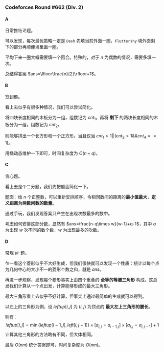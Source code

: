 ### Codeforces Round #662 (Div. 2)

#### A

日常推结论题。

可以发现，每次最优策略一定是 $\texttt{Dash}$ 先填当前外面一圈，$\texttt{Fluttershy}$ 填外面剩下的部分再顺便填里面一圈。

平均下来一圈大概需要填一个回合。特殊的，对于 $n$ 为偶数的情况，需要多填一次。

总结得答案 $ans=\lfloor\frac{n}{2}\rfloor+1$。

#### B

签到题。

看上去似乎有很多种情况，我们可以尝试简化。

将四块长度相同的木板分为一组，组数记为 $cnt_1$。再将 **剩下** 的两块长度相同的木板分为一组，组数记为 $cnt_2$。

则能够拼出一个长方形和一个正方形，当且仅当 $cnt_1>1||(cnt_2>1\&\&cnt_4==1)$。

用桶动态维护一下即可，时间复杂度为 $O(n+q)$。

#### C

贪心题。

看上去是个二分题，我们先把题面简化一下。

题面：给 $n$ 个正整数，可以重新安排顺序，令相同数间的距离的**最小值最大**，**定义距离为两数间数的数量**。

通过手玩，我们发现答案只产生在出现次数最多的数中。

考虑如何安排这部分数，显然有 $ans=\frac{n-q\times w}{w-1}+q-1$，其中 $q$ 为出现 $w$ 次不同的数个数，$w$ 为出现最多的次数。

#### D

常规 $\texttt{DP}$ 题。

乍一看这个菱形似乎不大好生成，但我们很快就可以发现一个性质：统计以每个点为几何中心的大小不一的菱形个数之和，就是 $ans$。

再进一步观察，发现每个菱形事实上由四个重叠的 **全等的等腰三角形** 构成。这启发我们计算从一个点出发，计算能够形成的最大三角形。

最大三角形看上去似乎不好计算，但事实上通过最简单的生成就可以得到。

以左上的三角形为例，设 $leftup[i,j]$ 为 $(i,j)$ 为顶点的 **最大左上三角形的腰长**。

则有：
$$
leftup[i,j]=\min\{leftup[i-1,j],left[i,j-1]\}\times[a_{i,j}=a_{i-1,j}]\times[a_{i,j}=a_{i,j-1}]+1
$$
计算其他三角形的方法略有不同，但大体相同。

最后 $O(nm)$ 统计答案即可，时间复杂度为 $O(nm)$。